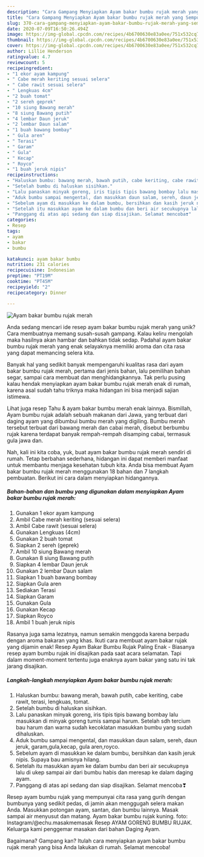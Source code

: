 ```yaml
---
description: "Cara Gampang Menyiapkan Ayam bakar bumbu rujak merah yang Sempurna"
title: "Cara Gampang Menyiapkan Ayam bakar bumbu rujak merah yang Sempurna"
slug: 370-cara-gampang-menyiapkan-ayam-bakar-bumbu-rujak-merah-yang-sempurna
date: 2020-07-09T16:50:26.494Z
image: https://img-global.cpcdn.com/recipes/4b6700630e83a0ee/751x532cq70/ayam-bakar-bumbu-rujak-merah-foto-resep-utama.jpg
thumbnail: https://img-global.cpcdn.com/recipes/4b6700630e83a0ee/751x532cq70/ayam-bakar-bumbu-rujak-merah-foto-resep-utama.jpg
cover: https://img-global.cpcdn.com/recipes/4b6700630e83a0ee/751x532cq70/ayam-bakar-bumbu-rujak-merah-foto-resep-utama.jpg
author: Lillie Henderson
ratingvalue: 4.7
reviewcount: 5
recipeingredient:
- "1 ekor ayam kampung"
- " Cabe merah keriting sesuai selera"
- " Cabe rawit sesuai selera"
- " Lengkuas 4cm"
- "2 buah tomat"
- "2 sereh geprek"
- "10 siung Bawang merah"
- "8 siung Bawang putih"
- "4 lembar Daun jeruk"
- "2 lembar Daun salam"
- "1 buah bawang bombay"
- " Gula aren"
- " Terasi"
- " Garam"
- " Gula"
- " Kecap"
- " Royco"
- "1 buah jeruk nipis"
recipeinstructions:
- "Haluskan bumbu: bawang merah, bawah putih, cabe keriting, cabe rawit, terasi, lengkuas, tomat."
- "Setelah bumbu di haluskan sisihkan."
- "Lalu panaskan minyak goreng, iris tipis tipis bawang bombay lalu masukkan di minyak goreng tumis sampai harum. Setelah sdh tercium bau harum dan warna sudah kecoklatan masukkan bumbu yang sudah dihaluskan."
- "Aduk bumbu sampai mengental, dan masukkan daun salam, sereh, daun jeruk, garam,gula,kecap, gula aren,royco."
- "Sebelum ayam di masukkan ke dalam bumbu, bersihkan dan kasih jeruk nipis. Supaya bau amisnya hilang."
- "Setelah itu masukkan ayam ke dalam bumbu dan beri air secukupnya lalu di ukep sampai air dari bumbu habis dan meresap ke dalam daging ayam."
- "Panggang di atas api sedang dan siap disajikan. Selamat mencoba❣"
categories:
- Resep
tags:
- ayam
- bakar
- bumbu

katakunci: ayam bakar bumbu 
nutrition: 231 calories
recipecuisine: Indonesian
preptime: "PT19M"
cooktime: "PT45M"
recipeyield: "2"
recipecategory: Dinner

---
```



![Ayam bakar bumbu rujak merah](https://img-global.cpcdn.com/recipes/4b6700630e83a0ee/751x532cq70/ayam-bakar-bumbu-rujak-merah-foto-resep-utama.jpg)

Anda sedang mencari ide resep ayam bakar bumbu rujak merah yang unik? Cara membuatnya memang susah-susah gampang. Kalau keliru mengolah maka hasilnya akan hambar dan bahkan tidak sedap. Padahal ayam bakar bumbu rujak merah yang enak selayaknya memiliki aroma dan cita rasa yang dapat memancing selera kita.

Banyak hal yang sedikit banyak mempengaruhi kualitas rasa dari ayam bakar bumbu rujak merah, pertama dari jenis bahan, lalu pemilihan bahan segar, sampai cara membuat dan menghidangkannya. Tak perlu pusing kalau hendak menyiapkan ayam bakar bumbu rujak merah enak di rumah, karena asal sudah tahu triknya maka hidangan ini bisa menjadi sajian istimewa.

Lihat juga resep Tahu &amp; ayam bakar bumbu merah enak lainnya. Bismillah, Ayam bumbu rujak adalah sebuah makanan dari Jawa, yang terbuat dari daging ayam yang dibumbui bumbu merah yang digiling. Bumbu merah tersebut terbuat dari bawang merah dan cabai merah, disebut berbumbu rujak karena terdapat banyak rempah-rempah disamping cabai, termasuk gula jawa dan.


Nah, kali ini kita coba, yuk, buat ayam bakar bumbu rujak merah sendiri di rumah. Tetap berbahan sederhana, hidangan ini dapat memberi manfaat untuk membantu menjaga kesehatan tubuh kita. Anda bisa membuat Ayam bakar bumbu rujak merah menggunakan 18 bahan dan 7 langkah pembuatan. Berikut ini cara dalam menyiapkan hidangannya.

<!--inarticleads1-->

##### Bahan-bahan dan bumbu yang digunakan dalam menyiapkan Ayam bakar bumbu rujak merah:

1. Gunakan 1 ekor ayam kampung
1. Ambil  Cabe merah keriting (sesuai selera)
1. Ambil  Cabe rawit (sesuai selera)
1. Gunakan  Lengkuas (4cm)
1. Gunakan 2 buah tomat
1. Siapkan 2 sereh (geprek)
1. Ambil 10 siung Bawang merah
1. Gunakan 8 siung Bawang putih
1. Siapkan 4 lembar Daun jeruk
1. Gunakan 2 lembar Daun salam
1. Siapkan 1 buah bawang bombay
1. Siapkan  Gula aren
1. Sediakan  Terasi
1. Siapkan  Garam
1. Gunakan  Gula
1. Gunakan  Kecap
1. Siapkan  Royco
1. Ambil 1 buah jeruk nipis


Rasanya juga sama lezatnya, namun semakin menggoda karena berpadu dengan aroma bakaran yang khas. Ikuti cara membuat ayam bakar rujak yang dijamin enak! Resep Ayam Bakar Bumbu Rujak Paling Enak - Biasanya resep ayam bumbu rujak ini disajikan pada saat acara selamatan. Tapi dalam moment-moment tertentu juga enaknya ayam bakar yang satu ini tak jarang disajikan. 

<!--inarticleads2-->

##### Langkah-langkah menyiapkan Ayam bakar bumbu rujak merah:

1. Haluskan bumbu: bawang merah, bawah putih, cabe keriting, cabe rawit, terasi, lengkuas, tomat.
1. Setelah bumbu di haluskan sisihkan.
1. Lalu panaskan minyak goreng, iris tipis tipis bawang bombay lalu masukkan di minyak goreng tumis sampai harum. Setelah sdh tercium bau harum dan warna sudah kecoklatan masukkan bumbu yang sudah dihaluskan.
1. Aduk bumbu sampai mengental, dan masukkan daun salam, sereh, daun jeruk, garam,gula,kecap, gula aren,royco.
1. Sebelum ayam di masukkan ke dalam bumbu, bersihkan dan kasih jeruk nipis. Supaya bau amisnya hilang.
1. Setelah itu masukkan ayam ke dalam bumbu dan beri air secukupnya lalu di ukep sampai air dari bumbu habis dan meresap ke dalam daging ayam.
1. Panggang di atas api sedang dan siap disajikan. Selamat mencoba❣


Resep ayam bumbu rujak yang mempunyai cita rasa yang gurih dengan bumbunya yang sedikit pedas, di jamin akan menggugah selera makan Anda. Masukkan potongan ayam, santan, dan bumbu lainnya. Masak sampai air menyusut dan matang. Ayam bakar bumbu rujak kuning. foto: Instagram/@echu.masakmemasak Resep AYAM GORENG BUMBU RUJAK. Keluarga kami penggemar masakan dari bahan Daging Ayam. 

Bagaimana? Gampang kan? Itulah cara menyiapkan ayam bakar bumbu rujak merah yang bisa Anda lakukan di rumah. Selamat mencoba!
